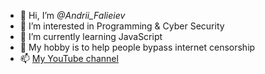 - 👋 Hi, I’m *@Andrii_Falieiev*
- 👀 I’m interested in Programming & Cyber Security
- 🌱 I’m currently learning JavaScript
- 💞️ My hobby is to help people bypass internet censorship
- 📫 [My YouTube channel](https://www.youtube.com/channel/UCY_2FuUykbrEGUoOtsskT1A)

<!---
autopilotcode/autopilotcode is a ✨ special ✨ repository because its `README.md` (this file) appears on your GitHub profile.
You can click the Preview link to take a look at your changes.
--->
